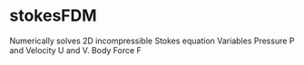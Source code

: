 # stokesFDM
Numerically solves 2D incompressible Stokes equation 
Variables Pressure P and Velocity U and V.
Body Force F
